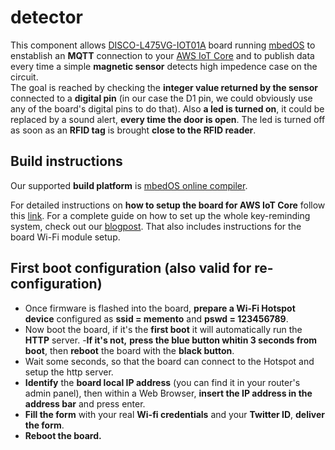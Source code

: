 # **detector**

This component allows [DISCO-L475VG-IOT01A](https://os.mbed.com/platforms/ST-Discovery-L475E-IOT01A/#board-pinout)  board running [mbedOS](https://www.mbed.com/en/) to enstablish an **MQTT** connection to your [AWS IoT Core](https://aws.amazon.com/iot-core/) and to publish data every time a simple **magnetic sensor** detects high impedence case on the circuit.  
The goal is reached by checking the **integer value returned by the sensor** connected to a **digital pin** (in our case the D1 pin, we could obviously use any of the board's digital pins to do that). Also **a led is turned on**, it could be replaced by a sound alert, **every time the door is open**. The led is turned off as soon as an **RFID tag** is brought **close to the RFID reader**.

## Build instructions

Our supported **build platform** is [mbedOS online compiler](https://ide.mbed.com/compiler).

For detailed instructions on **how to setup the board for AWS IoT Core** follow this [link](https://os.mbed.com/users/coisme/notebook/aws-iot-from-mbed-os-device/). For a complete guide on how to set up the whole key-reminding system, check out our [blogpost](https://www.hackster.io/memento-team/memento-07ff93).
That also includes instructions for the board Wi-Fi module setup.

## First boot configuration (also valid for re-configuration)

- Once firmware is flashed into the board, **prepare a Wi-Fi Hotspot device** configured as **ssid = memento** and **pswd = 123456789**.
- Now boot the board, if it's the **first boot** it will automatically run the **HTTP** server.
-**If it's not,** **press the blue button whitin 3 seconds from boot**, then **reboot** the board with the **black button**.
- Wait some seconds, so that the board can connect to the Hotspot and setup the http server.
- **Identify** the **board local IP address** (you can find it in your router's admin panel), then within a Web Browser, **insert the IP address in the address bar** and press enter.
- **Fill the form** with your real **Wi-fi credentials** and your **Twitter ID**, **deliver the form**.
- **Reboot the board.**
